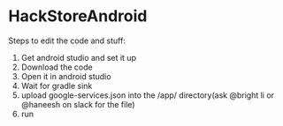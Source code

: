 ﻿# HackStoreAndroid

Steps to edit the code and stuff:

1. Get android studio and set it up
2. Download the code
3. Open it in android studio
4. Wait for gradle sink
5. upload google-services.json into the /app/ directory(ask @bright li or @haneesh on slack for the file)
6. run

